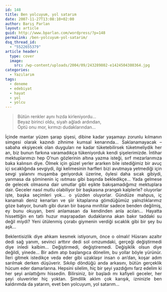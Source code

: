 ```yaml
---
id: 148
title: Ben yolcuyum, yol satarım
date: 2007-11-27T13:08:10+02:00
author: Barış Parlan
layout: article
guid: http://www.bparlan.com/wordpress/?p=148
permalink: /ben-yolcuyum-yol-satarim/
dsq_thread_id:
  - "5522655379"
article header:
  type: cover
  image:
    src: /wp-content/uploads/2004/09/243289802-e1424504380364.jpg
categories:
  - Yazılarım
tags:
  - deneme
  - edebiyat
  - hayat
  - yol
  - yolcu
---
```


> <p style="text-align: justify;">
>   Bütün renkler aynı hızda kirleniyordu&#8230;<br /> Beyaz birinci oldu, siyah ağladı ardından,<br /> Öptü onu mor, kırmızı dudaklarından&#8230;
> </p>

<p style="text-align: justify;">
  İçinde mantar yüzen şarap şişesi, dibine kadar yaşamayı zorunlu kılmanın simgesi olarak kazındı zihnime kumsal kenarında&#8230; Saklanamayacak &#8211; sabaha ekşiyecek olan duyguları ne kadar tüketebilirsek tüketmeliydik her an, biz bunun farkına varamadıkça tükeniyorduk kendi şişelerimizde. İntihar mektuplarımızı hep O&#8217;nun gözlerinin altına yazma isteği, sırf mezarlarımıza baka kalınsın diye. Ölmek için güzel yerler ararken bile istediğimiz bir avuç içi sıcaklığında sevgiydi, ilgi kelimesinin harfleri bizi avutmaya yetmediği için sevgi yalanını muşamba geriyorduk üzerine, öylesi daha sıcak gibiydi, yanmasa da şöminenin iç ısıtması gibi başında bekledikçe&#8230; Yada gelmese de gelecek olmasına dair umutlar gibi eşikte bakışamadığımız mektuplara dair. Geceler nasıl mutlu olabiliyor bir başkasına prangalı kalplerle? oluyorlar işte, başka seçimleri yok&#8230; o yüzden oluyorlar. Gündüze mahpus, iç kanamalı deniz kenarları ve şiir kitaplarına gömdüğümüz yalnızlıklarımız göze batıyor, bunaltı gibi duran bir başına mırıltılar sadece benden değilmiş, ey bunu okuyan, beni anlamasan da kendinden anla acıları&#8230; Hayatta hissettiğin en tatlı huzur maşrapadan dudaklarına akan bakır taddaki su değil miydi? Yeni ütülenmiş çorabı giymenin verdiği sıcaklık gibi bir şey bu aşk&#8230;
</p>

<p style="text-align: justify;">
  Beklentisizlik diye ahkam kesmek istiyorum, önce o olmalı! Hüsranı azaltır dedi sağ yanım, sevinci arttırır dedi sol omzumdaki, gerçeği değiştirmedi diye inledi kalbim&#8230; Değiştirmedi, değiştiremedi. Değişiklik olsun diye değildi, yinede&#8230; Bir adım atıp başlangıca dönelim, bu yollar böyle yürünür. İleri gitmek istedikçe veda eder gibi uzaklaşır insan o an&#8217;dan, koşar adım sarılmak derken düşüverir. Sıkılıp döndüğü anda arkasını, bütün gerçeklik hücum eder damarlarına. Hepsini silelim, hiç bir şeyi yazdığımı farz edelim ki her şeyi anlattığımı hissedin. Bilirsiniz, bir başladı mı kafiyeli geceler, her şeyi oluverirler hiç yoktan. Şimdilik aklım çok karışık, izninizle ben kaldırımda da yatarım, evet ben yolcuyum, yol satarım&#8230;
</p>
